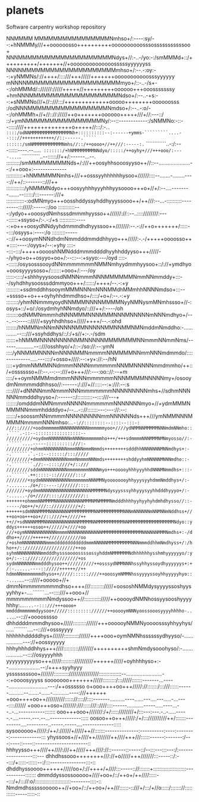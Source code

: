 # planets
Software carpentry workshop repository

 NNMMMM MMMMMMMMMMMMMMMMNmhso+/:----:sy/--:+hNMMMy///++oooooosso++++++++++oooooooooosssosssssssssssoo+
NNNMMMMMMMMMMMMMMMMMMMMNdys+//:-..-/yo:-:/smMMMd+::/++++++++++/+++++++//+oooooooooooooosssssyyyyyyss
NNNNMMMMMMMMMMMMMMMMMMMMmhso+/:--.-:oy:--:+yNMMNs/://++++/::::///+++/////+++++++ooooooooooosssyyyyyy
mNNNNMMMMMMMMMMMMMMMMMMMMmyo+/::-..-/s+--:/ohMMMd/:://////://///+++++//+++++++++oooooo+++ooosssssssy
+hmNNNMMMMMMMMMMMMMMMMMMMNdso+/:--..-+s:--:+sNMMNo///+//::///:::/+++++++++++++ooooo++++++++oooooosss
:/odNNNMMMMMMMMMMMMMMMMMNmdso+/:--..-:o/--:/ohMMMh+//+//:://://///++o+++++++oooooo+++++///+//:---::/
::/+ymNMMMMMMMMMMMMMMMMNy/:--::------------:/sNMMNo:-::--:::::////++++++++++++++o+++++//:::/:-.````.
::::/odNNMMMMMMMMMMMMMMMNh+::::::::::--:------+ymms-`````````....--::://++++++++++++//::------.`````
::::::/smNMMMMMMMMMMMNmhs//::/++oooo+//++///:-----:.````   ````````````..-:/:---::::::----.--.....``
:::::::/+hNMMMMMMMMNNdyo/:::::/++oyhy+///+++ooo/:----...``...```````````..--:::::://++/:------...--.
:::::::::/smMMMMMMMMNds+/:///++oosyhhsooosyyso++//::--.....................--:/++ooo+:--------------
:::::::::::+hNMMMMMNmhs+///++osssyyhhhhhhysoo+//////::::--.......-........----://++/::-------::///++
::::::::::::/yNMMMNdyo+++oosyyhhhyyyhhhyysoooo+++o+//+/:--....--------.......--::::::/:::------:///+
::::::::::::-:odMNmyo+++oosshddyssyhddhyyyssooo++/++///:--...-::::::::::---------::://///:-----::/oo
:::::::::::---:/ydyo++ooosydNmhsssdmmmhyysso++//////://::--..::::////////:----::::::+ssyso+/:-.-:/+s
:::::::::::-----:+o+++oosydNNdyyhdmmmdhdhyyssoo++///////:--.-://++o+++++++/:::::--:::/osyys+:----:/o
:::::::::------:://++oosymNNNdhdmNmmdddmmddhhyyo+++/////:-.-/+++++oooosso+++:::::----:/oyys+/--:+yhy
::::--:::-:::/+++++ooooshNMNdddmmmddddhyyhhddyyso+++/////--/yhyo+o++osyyo+oo+/:--:::--:+syyo:---/oyd
::::--::::::/osysosssooydNNmmmmmmmNMMNmhyydmmhyysoo+::/://+ymdhyo+ooosyyyysoso+/:::::::+ooo+/:---/oy
:::::-::::/+shhhyyysoosdNMNNmmmNNNMMMMMMNmmNNmmddy+:::--/syhdhhysoosssddmmyoo+++/::::::/++++/--.-:+y
:::::::::+ssdmddhhsooymMMMNNNmNNNMMdhMMmhhNNNNmdso+:::--+sssso++o+++oyhyhhdmmdhso+/::::/+o+/:--.-:+y
::::::::/yhmNNmmmyoydNNMMMNNNNMMMMNyyNMNysmMNmhssso+//-:osys+::/+o/:/osydmhyhNNmdyo/::///++/:----/oh
::::::::odNMMNmmmhdNNNMMMNNNMMMNNNMNNNNNmNNNmdhyo+/---..--:----:://///+syyhhdhhso+/////++++/--.-:ohd
:::::::/hNMMNmNNmNNNNNMMNNNNNMMNNMMNMNmddmNmddho:-.............--:::///+ssyhddhys/::/:/+s//+:-.-/sdm
::::::+hNMMMNNNNNNNNNMMNNNNNMMMMMMMNNmmmNNmmNms/------............--::///osshhyo/+/::-:/so://:--:ymN
::::/yNNMMMNNNNmNNNNMMNmmmmNNMMMMNNmmNNNmdmmdo/::::----------.....---::::/+osso+////:--:+y+://:--/hN
::::+ydmmNMMMNNdmmmNNNNmmmmmmNNMMNNNNNmmdmmho/++::/+osssssso+//:--.--:--:///+o+++///:---:oo:://:--+m
::::/++oymNMMMmdmmmNNNNmmmmmmNNNMMMMNNNNNmy+/osooydmNmmmmddhhsso//:------:/:///+//:::::--:+:///:--:s
::::////+dNNNNmmNmmmNNNmmmmmmmNNNNNNNNNmhs+//sdhmNNNNNNmmdddhyyso+/:------::/::::::::::--::::///---+
:::::::/omdddmNMNmmmNNNNNmmmmmmNNNNNNNmyo+//+ydmMMMNMMMNNmmmhddddyo+/--...-:://:::::::---:---://:--:
::::::/+soossmNNmmmmNNNNNNNNNmmNNNNNNds+++///ymNMMNNNMMMMNmmmmNNNmhso:.```.-://::::::::--::::--:::-:
///:://///+oodmmmmmmNNNNNNNNNNNmmmmmmyoo+////ydNMMNNMMMMMNNNmdmNNmho::.````.-::--:::::::::::::::::--
//////////+oydmmNNNNNNNNmNNNNmmmmmmmho+++/+++sdmmmmNNNMMMNMNmyosso//:-.`````....-----::::::::::///:-
/////////+ohmmNNNNNNNNNmmmNNNmmmNmmds++++++++sdddhhNNNNNNNMNNmdhys+:--.``````.`.-::--::::::/::://///
/////////+dmmNNNNNNNNNNmmmNmmmmNNNmds++++++++shddyyhmNNNNNMNNNmdho::--.````````.//:--::::////+/::///
/////////sddmNNNNNNNNNNmmmmmmmmNNNNmyo+++ooooyhhhyyyhhdNNNMNmmdhs+:::-..``````.++:::::-::///////:::/
////////+sydmNNNNNNNNNNNmmmmmmmNNNMMNyoooooooyhhyyysyyhdmmNmddhys+/:--......../o+/::----:///////::::
///////+oydmmNNNNNNNNNNNNNNNNNNNMMMMMNdysyysssyhhyyysyyhhdddhyyyo+/:--......-/o+/////:::://///////::
+++++++ohmmmNNMMMMNNNNNNNNNNNMMMNMNMMMMNmdddhhhhyyhyyhyhdmhdhysso//::------/oo++/+///:://////////+/:
++++++sdmNNNMMMMNNNNNNNNMMMMMMMMMNNMMMMMMMMMNNNmNNNNNNmNNMNNmNddhss+//++oo+oo+++oo+//::////++/////++
++//+sdNNNNMMMNNNNNNNNNNNNNMMMMMNNMMMMMMMMMMNNMMMMMMMMMMMMMMMMMNdyo::yddys++++++osoo++//////+////+oo
///+oymNNNNNNNNNNNNmmmmNNNNNNNNNNNNNMMMMMMMMMMMMMMMNNNNNNMMMNmdhs+:-/ddho++/////++++++////////////oo
/+oshmNNNNNNNNNmmmddddddddddddmmmNNNNNMMMMMMMMMNNNmmmddhhmNmdhyss+/:/hho++/::///////////////////++oo
syhmNNNNNNNNNmmdddhysssoooossssossyhddmNMMMMMMNdhhhhhhysshmhyyyyyyo/:yo+/:--::////://////////////+os
sydmNNNNNNNmmdddhysoo++//////////++osssydNMMNNNhssyhhyssoydhyyyyyys+:+/:-......----:://///++++++//++
hdmmNNmmmmmmmdhyso++/////::::::////++ooosymNMMNhssyyyyssoyhhyyyyyhyo::-...```.....--::////+ooooo+//+
dmmNmmmmmmmmdhso++++///::::::::://///+oososhNMMdysyyyyssoshyysyyhhy+-....```````...--::::///++ooo+//
mmmmmmmmmNmdyssoo++//::::::::::://///++ooooydNMNhossyysooshyyyyhhhy:....`````````...--:::///+++oooo+
mmdddmmmmmmdyysoo+/////::::::::://////++ooooymNNNyoossooosyyyyhhhho-....`````````...--:://+oooosssso
dhhddddmmmdhysoo+/////::::::::://////+++oooooyNMMNyoooosssyhhyyhys/.....````````....--::///+osssyyyy
hhhhhhdddddhys+//////:::::::::://////++++ooo+oymNMNhssssssydhyyso/-.................---://+oossyyyyy
hhhyhhhddhhys+++////::::::::::////////++++++++++shmNmdysooohyso/:-..................--::://osyyyyhhh
yyyyyyyyyyso+++/////::::::::://////////++++++/////+oyhhhhyso+:--.....................--:/++++syyhyyy
yssssssssoo+///////::::::::::////////////////:::::::::::::::--........................--:+oooosyyyss
sooooooo+++++++/////:::::::::/::://///:::::::-------...-----..........................---:/++ossssso
o+ooo++++oo+++/////://:::::::/:::///::::::------..........--.......-......-...........----:///++++++
+ooo++++oo++//////////:::::://:::://::::-------..........----......---....---.....-...----:::://////
+ooo+++oso+///////:///:::::///::////::::------...........-----.....----...--..-...-----------:::::::
ooo+++ooo+///////:/+/:::::////////+/:::---:---.-..-.....-----.-....-----.---.--...-------------:::::
oosoo++o+++/////:/+/::://////////++/:::::::---------....---------..-----.-----....-------------:::::
sysoooooo+/////:/++/://////+/////++//:::::::--------------:----------:----:--------:-------------:::
yhyssoos+//+////++////////++////+++///::::::------:-------:/---:----::----::----------------------::
hhhyysso+++////++////:///++/////+++////://::------::-----::/--:::---:::---:/:-----------------:::---
dhhdhssooo++++++++///://+o/////+++///////:::-----::/:--:::/+:::::-::::::--:/:::---------------:::-::
dhddhyssoooo++++++/////oo+/://++++/+////:::-----:://:::::::+::::::::::::::::::::::-----------:::::::
dmmddyssossooooo+////+oo+/::/++o+/++////:::::--:::/+/::://:o/::::::::::::::::::::::::--------::::-::
Nmdmdhsssssooooo++//+oo+/::/++oo+/++///::::::-::///+/:::/+//o:::::/::::::://:::::::::::-----:::::-::
